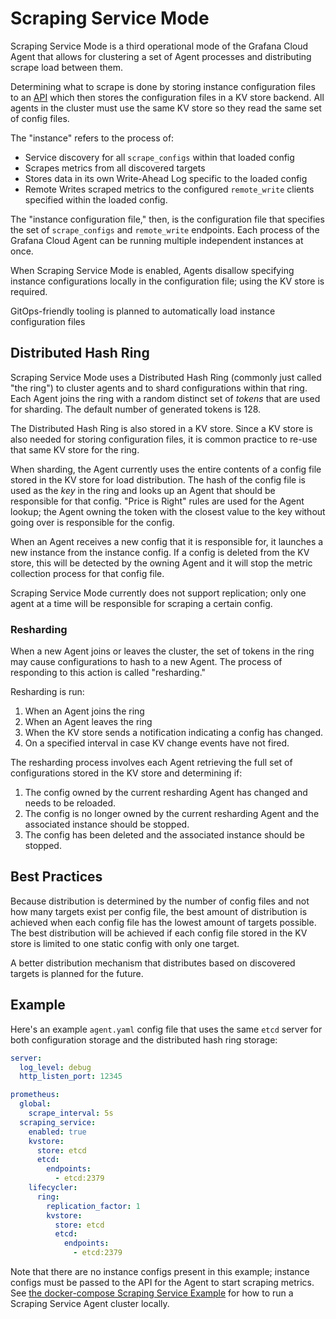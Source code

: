 # Scraping Service Mode

Scraping Service Mode is a third operational mode of the Grafana Cloud Agent
that allows for clustering a set of Agent processes and distributing scrape load
between them.

Determining what to scrape is done by storing instance configuration files to an
[API](./api.md) which then stores the configuration files in a KV store backend.
All agents in the cluster must use the same KV store so they read the same set
of config files.

The "instance" refers to the process of:

- Service discovery for all `scrape_configs` within that loaded config
- Scrapes metrics from all discovered targets
- Stores data in its own Write-Ahead Log specific to the loaded config
- Remote Writes scraped metrics to the configured `remote_write` clients
  specified within the loaded config.


The "instance configuration file," then, is the configuration file that
specifies the set of `scrape_configs` and `remote_write` endpoints. Each process
of the Grafana Cloud Agent can be running multiple independent instances at
once.

When Scraping Service Mode is enabled, Agents disallow specifying
instance configurations locally in the configuration file; using the KV store
is required.

GitOps-friendly tooling is planned to automatically load instance configuration
files

## Distributed Hash Ring

Scraping Service Mode uses a Distributed Hash Ring (commonly just called "the
ring") to cluster agents and to shard configurations within that ring. Each
Agent joins the ring with a random distinct set of _tokens_ that are used for
sharding. The default number of generated tokens is 128.

The Distributed Hash Ring is also stored in a KV store. Since a KV store is
also needed for storing configuration files, it is common practice to re-use
that same KV store for the ring.

When sharding, the Agent currently uses the entire contents of a config file
stored in the KV store for load distribution. The hash of the config file is
used as the _key_ in the ring and looks up an Agent that should be responsible
for that config. "Price is Right" rules are used for the Agent lookup; the Agent
owning the token with the closest value to the key without going over is
responsible for the config.

When an Agent receives a new config that it is responsible for, it launches a
new instance from the instance config. If a config is deleted from the KV store,
this will be detected by the owning Agent and it will stop the metric collection
process for that config file.

Scraping Service Mode currently does not support replication; only one agent
at a time will be responsible for scraping a certain config.

### Resharding

When a new Agent joins or leaves the cluster, the set of tokens in the ring may
cause configurations to hash to a new Agent. The process of responding to this
action is called "resharding."

Resharding is run:

1. When an Agent joins the ring
2. When an Agent leaves the ring
3. When the KV store sends a notification indicating a config has changed.
4. On a specified interval in case KV change events have not fired.

The resharding process involves each Agent retrieving the full set of
configurations stored in the KV store and determining if:

1. The config owned by the current resharding Agent has changed and needs to
   be reloaded.
2. The config is no longer owned by the current resharding Agent and the
   associated instance should be stopped.
3. The config has been deleted and the associated instance should be stopped.

## Best Practices

Because distribution is determined by the number of config files and not how
many targets exist per config file, the best amount of distribution is achieved
when each config file has the lowest amount of targets possible. The best
distribution will be achieved if each config file stored in the KV store is
limited to one static config with only one target.

A better distribution mechanism that distributes based on discovered targets is
planned for the future.

## Example

Here's an example `agent.yaml` config file that uses the same `etcd` server for
both configuration storage and the distributed hash ring storage:

```yaml
server:
  log_level: debug
  http_listen_port: 12345

prometheus:
  global:
    scrape_interval: 5s
  scraping_service:
    enabled: true
    kvstore:
      store: etcd
      etcd:
        endpoints:
          - etcd:2379
    lifecycler:
      ring:
        replication_factor: 1
        kvstore:
          store: etcd
          etcd:
            endpoints:
              - etcd:2379
```

Note that there are no instance configs present in this example; instance
configs must be passed to the API for the Agent to start scraping metrics.
See [the docker-compose Scraping Service Example](../example/README.md)
for how to run a Scraping Service Agent cluster locally.
